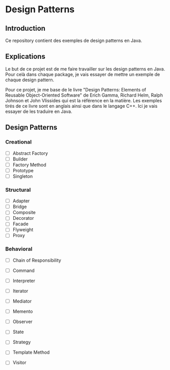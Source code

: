 # Design Patterns

## Introduction

Ce repository contient des exemples de design patterns en Java.

## Explications

Le but de ce projet est de me faire travailler sur les design patterns en Java.
Pour celà dans chaque package, je vais essayer de mettre un exemple de chaque design pattern.

Pour ce projet, je me base de le livre "Design Patterns: Elements of Reusable Object-Oriented Software"
de Erich Gamma, Richard Helm, Ralph Johnson et John Vlissides qui est la référence en la matière.
Les exemples tirés de ce livre sont en anglais ainsi que dans le langage C++.
Ici je vais essayer de les traduire en Java.

## Design Patterns

### Creational

- [ ] Abstract Factory
- [ ] Builder
- [ ] Factory Method
- [ ] Prototype
- [ ] Singleton

### Structural

- [ ] Adapter
- [ ] Bridge
- [ ] Composite
- [ ] Decorator
- [ ] Facade
- [ ] Flyweight
- [ ] Proxy

### Behavioral

- [ ] Chain of Responsibility
- [ ] Command
- [ ] Interpreter
- [ ] Iterator
- [ ] Mediator
- [ ] Memento
- [ ] Observer
- [ ] State
- [ ] Strategy
- [ ] Template Method
- [ ] Visitor

